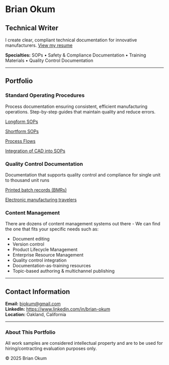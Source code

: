 # Brian Okum
## Technical Writer

I create clear, compliant technical documentation for innovative manufacturers.
[View my resume](https://brianokum.github.io/resume.pdf)

**Specialties:** SOPs • Safety & Compliance Documentation • Training Materials • Quality Control Documentation

---

## Portfolio

### Standard Operating Procedures
Process documentation ensuring consistent, efficient manufacturing operations. Step-by-step guides that maintain quality and reduce errors.

[Longform SOPs](https://brianokum.github.io/SOP-longform.pdf)

[Shortform SOPs](x)

[Process Flows](x)

[Integration of CAD into SOPs](x)

### Quality Control Documentation
Documentation that supports quality control and compliance for single unit to thousand unit runs

[Printed batch records (BMRs)](https://brianokum.github.io/BMR-template.pdf)

[Electronic manufacturing travelers](trv-screenshot)


### Content Management
There are dozens of content management systems out there - We can find the one that fits your specific needs such as:
- Document editing
- Version control
- Product Lifecycle Management
- Enterprise Resource Management
- Quality control integration
- Documentation-as-training resources
- Topic-based authoring & multichannel publishing
---

## Contact Information

**Email:** bjokum@gmail.com  
**LinkedIn:** https://www.linkedin.com/in/brian-okum  
**Location:** Oakland, California

---

### About This Portfolio

All work samples are considered intellectual property and are to be used for hiring/contracting evaluation purposes only.

© 2025 Brian Okum
